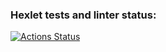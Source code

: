 ### Hexlet tests and linter status:
[![Actions Status](https://github.com/hipsterl/python-project-49/workflows/hexlet-check/badge.svg)](https://github.com/hipsterl/python-project-49/actions)